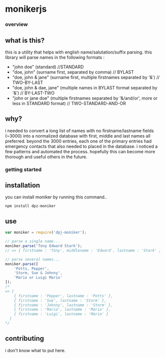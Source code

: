 monikerjs
=======
### overview
what is this?
--------------------------------------
this is a utility that helps with english name/salutation/suffix parsing. this library will parse names in the following formats :
- "john doe" (standard) //STANDARD
- "doe, john" (surname first, separated by comma) // BYLAST
- "doe, john & jane" (surname first, multiple firstnames separated by '&') // TWO-BY-LAST
- "doe, john & dae, jane" (multiple names in BYLAST format separated by '&') // BY-LAST-TWO
- "john or jane doe" (multiple firstnames separated by '&/and/or', more or less in STANDARD format) // TWO-STANDARD-AND-OR

why?
--------------------------------------
i needed to convert a long list of names with no firstname/lastname fields (~3000) into a normalized database with first, middle and last names all preferred. beyond the 3000 entries, each one of the primary entries had emergency contacts that also needed to placed in the database. i noticed a few patterns and automated the process. hopefully this can become more thorough and useful others in the future. 

### getting started
installation
--------------------------------------
you can install moniker by running this command..
```shell
npm install dpz-moniker
```

use
--------------------------------------
```js
var moniker = require('dpj-moniker');

// parse a single name...
moniker.parse('Tony Edward Stark'); 
// => { firstname : 'Tony', middlename : 'Edward', lastname : 'Stark' }

// parse several names...
moniker.parse([
    'Potts, Pepper',
    'Storm, Sue & Johnny',
    'Mario or Luigi Mario'
]);
/*
=> [
    { firstname : 'Pepper', lastname : 'Potts' },
    { firstname : 'Sue', lastname : 'Storm' },
    { firstname : 'Johnny', lastname : 'Storm' },
    { firstname : 'Mario', lastname : 'Mario' },
    { firstname : 'Luigi', lastname : 'Mario' }
  ]
*/
```
## contributing
i don't know what to put here.
